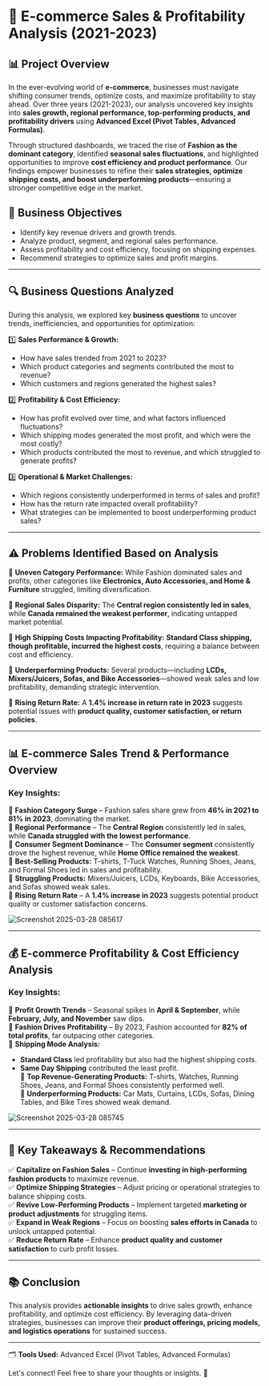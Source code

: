 # 🌟 E-commerce Sales & Profitability Analysis (2021-2023)

## 📊 Project Overview  
In the ever-evolving world of **e-commerce**, businesses must navigate shifting consumer trends, optimize costs, and maximize profitability to stay ahead. Over three years (2021-2023), our analysis uncovered key insights into **sales growth, regional performance, top-performing products, and profitability drivers** using **Advanced Excel (Pivot Tables, Advanced Formulas)**.  

Through structured dashboards, we traced the rise of **Fashion as the dominant category**, identified **seasonal sales fluctuations**, and highlighted opportunities to improve **cost efficiency and product performance**. Our findings empower businesses to refine their **sales strategies, optimize shipping costs, and boost underperforming products**—ensuring a stronger competitive edge in the market.  

## 💼 Business Objectives  
- Identify key revenue drivers and growth trends.  
- Analyze product, segment, and regional sales performance.  
- Assess profitability and cost efficiency, focusing on shipping expenses.  
- Recommend strategies to optimize sales and profit margins.  

---

## 🔍 **Business Questions Analyzed**  
During this analysis, we explored key **business questions** to uncover trends, inefficiencies, and opportunities for optimization:  

1️⃣ **Sales Performance & Growth:**  
   - How have sales trended from 2021 to 2023?  
   - Which product categories and segments contributed the most to revenue?  
   - Which customers and regions generated the highest sales?  

2️⃣ **Profitability & Cost Efficiency:**  
   - How has profit evolved over time, and what factors influenced fluctuations?  
   - Which shipping modes generated the most profit, and which were the most costly?  
   - Which products contributed the most to revenue, and which struggled to generate profits?  

3️⃣ **Operational & Market Challenges:**  
   - Which regions consistently underperformed in terms of sales and profit?  
   - How has the return rate impacted overall profitability?  
   - What strategies can be implemented to boost underperforming product sales?  

---

## ⚠️ **Problems Identified Based on Analysis**  

🔴 **Uneven Category Performance:** While Fashion dominated sales and profits, other categories like **Electronics, Auto Accessories, and Home & Furniture** struggled, limiting diversification.  

🔴 **Regional Sales Disparity:** The **Central region consistently led in sales**, while **Canada remained the weakest performer**, indicating untapped market potential.  

🔴 **High Shipping Costs Impacting Profitability:** **Standard Class shipping, though profitable, incurred the highest costs**, requiring a balance between cost and efficiency.  

🔴 **Underperforming Products:** Several products—including **LCDs, Mixers/Juicers, Sofas, and Bike Accessories**—showed weak sales and low profitability, demanding strategic intervention.  

🔴 **Rising Return Rate:** A **1.4% increase in return rate in 2023** suggests potential issues with **product quality, customer satisfaction, or return policies**.  

---

## 📊 **E-commerce Sales Trend & Performance Overview**  
### **Key Insights:**  
🔹 **Fashion Category Surge** – Fashion sales share grew from **46% in 2021 to 81% in 2023**, dominating the market.  
🔹 **Regional Performance** – The **Central Region** consistently led in sales, while **Canada struggled with the lowest performance**.  
🔹 **Consumer Segment Dominance** – The **Consumer segment** consistently drove the highest revenue, while **Home Office remained the weakest**.  
🔹 **Best-Selling Products:** T-shirts, T-Tuck Watches, Running Shoes, Jeans, and Formal Shoes led in sales and profitability.  
🔹 **Struggling Products:** Mixers/Juicers, LCDs, Keyboards, Bike Accessories, and Sofas showed weak sales.  
🔹 **Rising Return Rate** – A **1.4% increase in 2023** suggests potential product quality or customer satisfaction concerns.  

![Screenshot 2025-03-28 085617](https://github.com/user-attachments/assets/9e9b4e42-f5aa-4138-89e3-e0d576de5544)

---

## 💰 **E-commerce Profitability & Cost Efficiency Analysis**  
### **Key Insights:**  
🔹 **Profit Growth Trends** – Seasonal spikes in **April & September**, while **February, July, and November** saw dips.  
🔹 **Fashion Drives Profitability** – By 2023, Fashion accounted for **82% of total profits**, far outpacing other categories.  
🔹 **Shipping Mode Analysis:**  
   - **Standard Class** led profitability but also had the highest shipping costs.  
   - **Same Day Shipping** contributed the least profit.  
🔹 **Top Revenue-Generating Products:** T-shirts, Watches, Running Shoes, Jeans, and Formal Shoes consistently performed well.  
🔹 **Underperforming Products:** Car Mats, Curtains, LCDs, Sofas, Dining Tables, and Bike Tires showed weak demand.  

![Screenshot 2025-03-28 085745](https://github.com/user-attachments/assets/a69267c2-139e-474f-8161-70b6b0dc13ae)

---

## 🎯 **Key Takeaways & Recommendations**  
✅ **Capitalize on Fashion Sales** – Continue **investing in high-performing fashion products** to maximize revenue.  
✅ **Optimize Shipping Strategies** – Adjust pricing or operational strategies to balance shipping costs.  
✅ **Revive Low-Performing Products** – Implement targeted **marketing or product adjustments** for struggling items.  
✅ **Expand in Weak Regions** – Focus on boosting **sales efforts in Canada** to unlock untapped potential.  
✅ **Reduce Return Rate** – Enhance **product quality and customer satisfaction** to curb profit losses.  

---

## 📚 **Conclusion**  
This analysis provides **actionable insights** to drive sales growth, enhance profitability, and optimize cost efficiency. By leveraging data-driven strategies, businesses can improve their **product offerings, pricing models, and logistics operations** for sustained success.  

---  
🗂 **Tools Used:** Advanced Excel (Pivot Tables, Advanced Formulas)  
  

Let's connect! Feel free to share your thoughts or insights. 🚀

